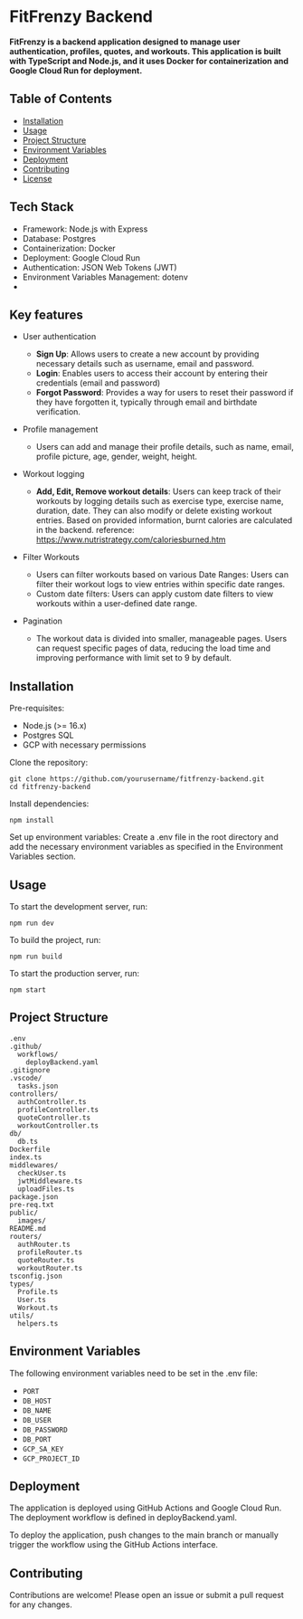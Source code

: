 # FitFrenzy Backend

**FitFrenzy is a backend application designed to manage user authentication, profiles, quotes, and workouts. This application is built with TypeScript and Node.js, and it uses Docker for containerization and Google Cloud Run for deployment.**

## Table of Contents
- [Installation](#installation)
- [Usage](#usage)
- [Project Structure](#project-structure)
- [Environment Variables](#environment-variables)
- [Deployment](#deployment)
- [Contributing](#contributing)
- [License](#license)

## Tech Stack

- Framework: Node.js with Express
- Database: Postgres
- Containerization: Docker
- Deployment: Google Cloud Run
- Authentication: JSON Web Tokens (JWT)
- Environment Variables Management: dotenv
- 

## Key features

- User authentication
  - **Sign Up**: Allows users to create a new account by providing necessary details such as username, email and password.
  - **Login**: Enables users to access their account by entering their credentials (email and password)
  - **Forgot Password**: Provides a way for users to reset their password if they have forgotten it, typically through email and birthdate verification.

- Profile management
  - Users can add and manage their profile details, such as name, email, profile picture, age, gender, weight, height.

- Workout logging
  - **Add, Edit, Remove workout details**: Users can keep track of their workouts by logging details such as exercise type, exercise name, duration, date. They can also modify or delete existing workout entries.
  Based on provided information, burnt calories are calculated in the backend.
  reference: https://www.nutristrategy.com/caloriesburned.htm

- Filter Workouts
  - Users can filter workouts based on various Date Ranges: Users can filter their workout logs to view entries within specific date ranges.
  - Custom date filters: Users can apply custom date filters to view workouts within a user-defined date range.

- Pagination
    - The workout data is divided into smaller, manageable pages. Users can request specific pages of data, reducing the load time and improving performance with limit set to 9 by default.


## Installation

Pre-requisites:
- Node.js (>= 16.x)
- Postgres SQL
- GCP with necessary permissions

Clone the repository:

```
git clone https://github.com/yourusername/fitfrenzy-backend.git
cd fitfrenzy-backend
```

Install dependencies:

`npm install`

Set up environment variables: Create a .env file in the root directory and add the necessary environment variables as specified in the Environment Variables section.

## Usage

To start the development server, run:

`npm run dev`

To build the project, run:

`npm run build`

To start the production server, run:

`npm start`

## Project Structure

```
.env
.github/
  workflows/
    deployBackend.yaml
.gitignore
.vscode/
  tasks.json
controllers/
  authController.ts
  profileController.ts
  quoteController.ts
  workoutController.ts
db/
  db.ts
Dockerfile
index.ts
middlewares/
  checkUser.ts
  jwtMiddleware.ts
  uploadFiles.ts
package.json
pre-req.txt
public/
  images/
README.md
routers/
  authRouter.ts
  profileRouter.ts
  quoteRouter.ts
  workoutRouter.ts
tsconfig.json
types/
  Profile.ts
  User.ts
  Workout.ts
utils/
  helpers.ts
```


## Environment Variables

The following environment variables need to be set in the .env file:

- `PORT`
- `DB_HOST`
- `DB_NAME`
- `DB_USER`
- `DB_PASSWORD`
- `DB_PORT`
- `GCP_SA_KEY`
- `GCP_PROJECT_ID`

## Deployment
The application is deployed using GitHub Actions and Google Cloud Run. The deployment workflow is defined in deployBackend.yaml.

To deploy the application, push changes to the main branch or manually trigger the workflow using the GitHub Actions interface.

## Contributing
Contributions are welcome! Please open an issue or submit a pull request for any changes.
